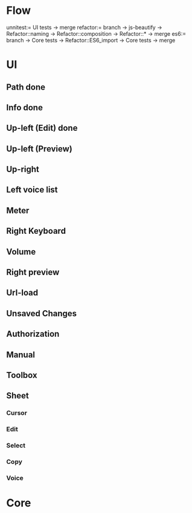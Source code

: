 # Flow
unnitest:= UI tests -> merge
refactor:= branch -> js-beautify -> Refactor::naming -> Refactor::composition -> Refactor::* -> merge
es6:= branch -> Core tests -> Refactor::ES6_import -> Core tests -> merge

# UI
## Path done
## Info done
## Up-left (Edit) done
## Up-left (Preview)
## Up-right
## Left voice list
## Meter
## Right Keyboard
## Volume
## Right preview
## Url-load
## Unsaved Changes
## Authorization
## Manual
## Toolbox
## Sheet
### Cursor
### Edit
### Select
### Copy
### Voice

# Core
